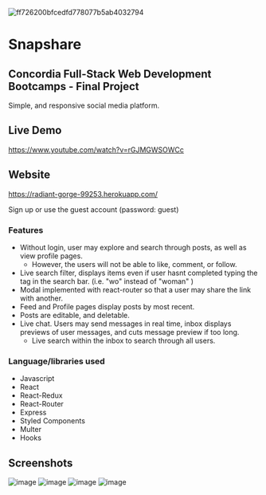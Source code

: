 ![ff726200bfcedfd778077b5ab4032794](https://user-images.githubusercontent.com/54872569/80264456-34dc6f00-8662-11ea-9211-a73476fe0433.jpg)

# Snapshare

## Concordia Full-Stack Web Development Bootcamps - Final Project

Simple, and responsive social media platform.

## Live Demo
https://www.youtube.com/watch?v=rGJMGWSOWCc

## Website
https://radiant-gorge-99253.herokuapp.com/

Sign up or use the guest account (password: guest)

### Features
*   Without login, user may explore and search through posts, as well as view profile pages. 
    *   However, the users will not be able to like, comment, or follow.
*   Live search filter, displays items even if user hasnt completed typing the tag in the search bar. (i.e. "wo" instead of "woman" )
*   Modal implemented with react-router so that a user may share the link with another.
*   Feed and Profile pages display posts by most recent.
*   Posts are editable, and deletable.
*   Live chat. Users may send messages in real time, inbox displays previews of user messages, and cuts message preview if too long.
    *   Live search within the inbox to search through all users.

### Language/libraries used
* Javascript
* React
* React-Redux
* React-Router
* Express
* Styled Components
* Multer
* Hooks

## Screenshots
![image](https://user-images.githubusercontent.com/54872569/80265465-a964dd00-8665-11ea-83ca-9d5b6a63d23d.png)
![image](https://user-images.githubusercontent.com/54872569/80265488-baade980-8665-11ea-9ae6-012ccc7255df.png)
![image](https://user-images.githubusercontent.com/54872569/80265496-c0a3ca80-8665-11ea-8a23-238b914bd60d.png)
![image](https://user-images.githubusercontent.com/54872569/80265501-c39ebb00-8665-11ea-8943-029091c5fcda.png)

